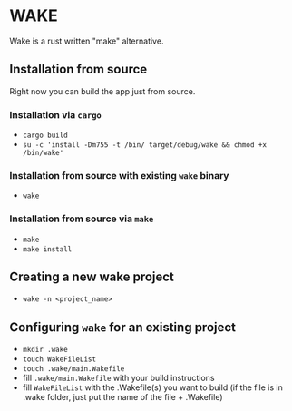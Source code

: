 # WAKE
Wake is a rust written "make" alternative.

## Installation from source
Right now you can build the app just from source.
### Installation via ```cargo```
* ```cargo build```
* ```su -c 'install -Dm755 -t /bin/ target/debug/wake && chmod +x /bin/wake'```
### Installation from source with existing ```wake``` binary
* ```wake```
### Installation from source via ```make```
* ```make```
* ```make install```

## Creating a new wake project
* ```wake -n <project_name>```

## Configuring ```wake``` for an existing project
* ```mkdir .wake```
* ```touch WakeFileList```
* ```touch .wake/main.Wakefile```
* fill ```.wake/main.Wakefile``` with your build instructions
* fill ```WakeFileList``` with the .Wakefile(s) you want to build (if the file is in .wake folder, just put the name of the file + .Wakefile)